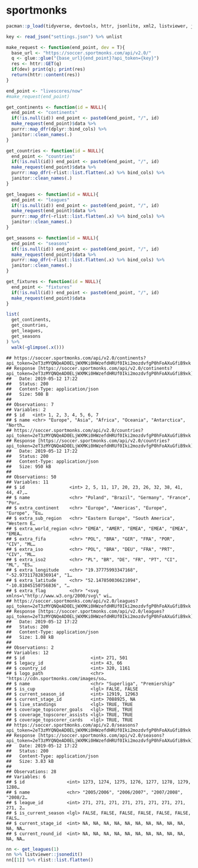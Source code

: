 sportmonks
================

``` r
pacman::p_load(tidyverse, devtools, httr, jsonlite, xml2, listviewer, janitor)
```

``` r
key <- read_json("settings.json") %>% unlist
```

``` r
make_request <- function(end_point, dev = T){
  base_url <- "https://soccer.sportmonks.com/api/v2.0/"
  q <- glue::glue("{base_url}{end_point}?api_token={key}")
  res <- httr::GET(q)
  if(dev) print(q); print(res)
  return(httr::content(res))
}

end_point <- "livescores/now"
#make_request(end_point)
```

``` r
get_continents <- function(id = NULL){
  end_point <- "continents"
  if(!is.null(id)) end_point <- paste0(end_point, "/", id)
  make_request(end_point)$data %>% 
  purrr::map_dfr(dplyr::bind_cols) %>% 
  janitor::clean_names(.)
}

get_countries <- function(id = NULL){
  end_point <- "countries"
  if(!is.null(id)) end_point <- paste0(end_point, "/", id)
  make_request(end_point)$data %>%
  purrr::map_dfr(~rlist::list.flatten(.x) %>% bind_cols) %>% 
  janitor::clean_names(.)
}

get_leagues <- function(id = NULL){
  end_point <- "leagues"
  if(!is.null(id)) end_point <- paste0(end_point, "/", id)
  make_request(end_point)$data %>%
  purrr::map_dfr(~rlist::list.flatten(.x) %>% bind_cols) %>% 
  janitor::clean_names(.)
}

get_seasons <- function(id = NULL){
  end_point <- "seasons"
  if(!is.null(id)) end_point <- paste0(end_point, "/", id)
  make_request(end_point)$data %>%
  purrr::map_dfr(~rlist::list.flatten(.x) %>% bind_cols) %>% 
  janitor::clean_names(.)
}

get_fixtures <- function(id = NULL){
  end_point <- "fixtures"
  if(!is.null(id)) end_point <- paste0(end_point, "/", id)
  make_request(end_point)$data
}
```

``` r
list(
  get_continents,
  get_countries,
  get_leagues,
  get_seasons
) %>% 
  walk(~glimpse(.x()))
```

    ## https://soccer.sportmonks.com/api/v2.0/continents?api_token=2eT3zMYQNQeAD0ELjWXMKi0HWzefdHRUf0Iki2mozdvfgP0hFoAXuGfiB9xk
    ## Response [https://soccer.sportmonks.com/api/v2.0/continents?api_token=2eT3zMYQNQeAD0ELjWXMKi0HWzefdHRUf0Iki2mozdvfgP0hFoAXuGfiB9xk]
    ##   Date: 2019-05-12 17:22
    ##   Status: 200
    ##   Content-Type: application/json
    ##   Size: 508 B
    ## 
    ## Observations: 7
    ## Variables: 2
    ## $ id   <int> 1, 2, 3, 4, 5, 6, 7
    ## $ name <chr> "Europe", "Asia", "Africa", "Oceania", "Antarctica", "North…
    ## https://soccer.sportmonks.com/api/v2.0/countries?api_token=2eT3zMYQNQeAD0ELjWXMKi0HWzefdHRUf0Iki2mozdvfgP0hFoAXuGfiB9xk
    ## Response [https://soccer.sportmonks.com/api/v2.0/countries?api_token=2eT3zMYQNQeAD0ELjWXMKi0HWzefdHRUf0Iki2mozdvfgP0hFoAXuGfiB9xk]
    ##   Date: 2019-05-12 17:22
    ##   Status: 200
    ##   Content-Type: application/json
    ##   Size: 950 kB
    ## 
    ## Observations: 50
    ## Variables: 11
    ## $ id                 <int> 2, 5, 11, 17, 20, 23, 26, 32, 38, 41, 44, 47,…
    ## $ name               <chr> "Poland", "Brazil", "Germany", "France", "Por…
    ## $ extra_continent    <chr> "Europe", "Americas", "Europe", "Europe", "Eu…
    ## $ extra_sub_region   <chr> "Eastern Europe", "South America", "Western E…
    ## $ extra_world_region <chr> "EMEA", "AMER", "EMEA", "EMEA", "EMEA", "EMEA…
    ## $ extra_fifa         <chr> "POL", "BRA", "GER", "FRA", "POR", "CIV", "ML…
    ## $ extra_iso          <chr> "POL", "BRA", "DEU", "FRA", "PRT", "CIV", "ML…
    ## $ extra_iso2         <chr> "PL", "BR", "DE", "FR", "PT", "CI", "ML", "ES…
    ## $ extra_longitude    <chr> "19.37775993347168", "-52.97311782836914", "1…
    ## $ extra_latitude     <chr> "52.147850036621094", "-10.81045150756836", "…
    ## $ extra_flag         <chr> "<svg xmlns=\"http://www.w3.org/2000/svg\" wi…
    ## https://soccer.sportmonks.com/api/v2.0/leagues?api_token=2eT3zMYQNQeAD0ELjWXMKi0HWzefdHRUf0Iki2mozdvfgP0hFoAXuGfiB9xk
    ## Response [https://soccer.sportmonks.com/api/v2.0/leagues?api_token=2eT3zMYQNQeAD0ELjWXMKi0HWzefdHRUf0Iki2mozdvfgP0hFoAXuGfiB9xk]
    ##   Date: 2019-05-12 17:22
    ##   Status: 200
    ##   Content-Type: application/json
    ##   Size: 1.08 kB
    ## 
    ## Observations: 2
    ## Variables: 12
    ## $ id                         <int> 271, 501
    ## $ legacy_id                  <int> 43, 66
    ## $ country_id                 <int> 320, 1161
    ## $ logo_path                  <chr> "https://cdn.sportmonks.com/images/so…
    ## $ name                       <chr> "Superliga", "Premiership"
    ## $ is_cup                     <lgl> FALSE, FALSE
    ## $ current_season_id          <int> 12919, 12963
    ## $ current_stage_id           <int> 7088925, NA
    ## $ live_standings             <lgl> TRUE, TRUE
    ## $ coverage_topscorer_goals   <lgl> TRUE, TRUE
    ## $ coverage_topscorer_assists <lgl> TRUE, TRUE
    ## $ coverage_topscorer_cards   <lgl> TRUE, TRUE
    ## https://soccer.sportmonks.com/api/v2.0/seasons?api_token=2eT3zMYQNQeAD0ELjWXMKi0HWzefdHRUf0Iki2mozdvfgP0hFoAXuGfiB9xk
    ## Response [https://soccer.sportmonks.com/api/v2.0/seasons?api_token=2eT3zMYQNQeAD0ELjWXMKi0HWzefdHRUf0Iki2mozdvfgP0hFoAXuGfiB9xk]
    ##   Date: 2019-05-12 17:22
    ##   Status: 200
    ##   Content-Type: application/json
    ##   Size: 3.83 kB
    ## 
    ## Observations: 28
    ## Variables: 6
    ## $ id                <int> 1273, 1274, 1275, 1276, 1277, 1278, 1279, 1280…
    ## $ name              <chr> "2005/2006", "2006/2007", "2007/2008", "2008/2…
    ## $ league_id         <int> 271, 271, 271, 271, 271, 271, 271, 271, 271, 2…
    ## $ is_current_season <lgl> FALSE, FALSE, FALSE, FALSE, FALSE, FALSE, FALS…
    ## $ current_stage_id  <int> NA, NA, NA, NA, NA, NA, NA, NA, NA, NA, NA, NA…
    ## $ current_round_id  <int> NA, NA, NA, NA, NA, NA, NA, NA, NA, NA, NA, NA…

``` r
nn <- get_leagues(1) 
nn %>% listviewer::jsonedit()
nn[[1]] %>% rlist::list.flatten()
```
